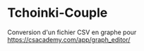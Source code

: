 # Tchoinki-Couple
Conversion d'un fichier CSV en graphe pour https://csacademy.com/app/graph_editor/
